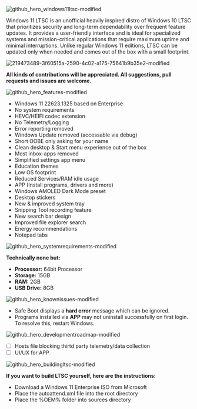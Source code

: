 ![github_hero_windows11ltsc-modified](https://user-images.githubusercontent.com/96759883/219671772-8375985c-22c0-4ade-935e-d82758872f99.png)

Windows 11 LTSC is an unofficial heavily inspired distro of Windows 10 LTSC that prioritizes security and long-term dependability over frequent feature updates. It provides a user-friendly interface and is ideal for specialized systems and mission-critical applications that require maximum uptime and minimal interruptions. Unlike regular Windows 11 editions, LTSC can be updated only when needed and comes out of the box with a small footprint.

![219473489-3f60515a-2590-4c02-a175-75641b9b35e2-modified](https://user-images.githubusercontent.com/96759883/219675106-c1b1529f-5c26-47ba-8599-da2d0611187d.png)

**All kinds of contributions will be appreciated. All suggestions, pull 
requests and issues are welcome.**

![github_hero_features-modified](https://user-images.githubusercontent.com/96759883/219673272-7c1fdd5e-1874-4e0a-83c1-88b13eb6e6ad.png)

- Windows 11 22623.1325 based on Enterprise
- No system requirements
- HEVC/HEIFI codec extension
- No Telemetry/Logging
- Error reporting removed
- Windows Update removed (accessable via debug)
- Short OOBE only asking for your name
- Clean desktop & Start menu experience out of the box
- Most inbox-apps removed
- Simplified settings app menu
- Education themes
- Low OS footprint
- Reduced Services/RAM idle usage
- APP (Install programs, drivers and more)
- Windows AMOLED Dark Mode preset
- Desktop stickers
- New & improved system tray
- Snipping Tool recording feature
- New search bar design
- Improved file explorer search
- Energy recommendations 
- Notepad tabs

![github_hero_systemrequirements-modified](https://user-images.githubusercontent.com/96759883/219673498-bdd57c5a-95a5-43c7-8afd-e1a0507fc59b.png)

**Technically none but:**
- **Processor:** 64bit Processor
- **Storage:** 15GB
- **RAM:** 2GB
- **USB Drive:** 8GB

![github_hero_knownissues-modified](https://user-images.githubusercontent.com/96759883/219673927-2c6d506b-3e0f-4ab2-8a9f-1e0036e613e0.png)

- Safe Boot displays a **hard error** message which can be ignored.
- Programs installed via **APP** may not uninstall successfully on first login. To resolve this, restart Windows.
  
![github_hero_developmentroadmap-modified](https://user-images.githubusercontent.com/96759883/219674201-a05ff4e3-4204-4da7-a05c-2a3904173605.png)

- [ ] Hosts file blocking thirtd party telemetry/data collection
- [ ] UI/UX for APP

![github_hero_buildingltsc-modified](https://user-images.githubusercontent.com/96759883/219674453-48c91dd6-65e7-493b-81c6-732e8a84d0d5.png)

**If you want to build LTSC yourself, here are the instructions:**

- Download a Windows 11 Enterprise ISO from Microsoft
- Place the autoattend.xml file into the root directory 
- Place the %OEM% folder into sources directory
